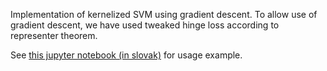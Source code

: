 Implementation of kernelized SVM using gradient descent. To allow use of gradient descent, we have used tweaked hinge
loss according to representer theorem.

See [this jupyter notebook (in slovak)](https://github.com/Strojove-uceni/100-final-project-Many98/blob/main/100_Final_project.ipynb)
for usage example.

